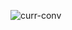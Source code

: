 ![curr-conv](https://user-images.githubusercontent.com/53402359/235303689-2c20d77b-42af-4a85-bbbd-491cfb73288c.JPG)

